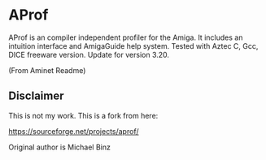 # AProf

AProf is an compiler independent profiler for the Amiga.
It includes an intuition interface and AmigaGuide help
system. Tested with Aztec C, Gcc, DICE freeware version.
Update for version 3.20.

(From Aminet Readme)

## Disclaimer

This is not my work. This is a fork from here:

https://sourceforge.net/projects/aprof/

Original author is Michael Binz

